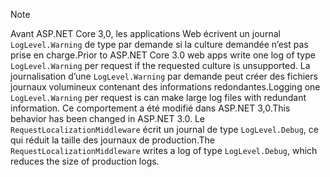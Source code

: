 > [!NOTE]
> <span data-ttu-id="65f64-101">Avant ASP.NET Core 3,0, les applications Web écrivent un journal `LogLevel.Warning` de type par demande si la culture demandée n’est pas prise en charge.</span><span class="sxs-lookup"><span data-stu-id="65f64-101">Prior to ASP.NET Core 3.0 web apps write one log of type `LogLevel.Warning` per request if the requested culture is unsupported.</span></span> <span data-ttu-id="65f64-102">La journalisation d’une `LogLevel.Warning` par demande peut créer des fichiers journaux volumineux contenant des informations redondantes.</span><span class="sxs-lookup"><span data-stu-id="65f64-102">Logging one `LogLevel.Warning` per request is can make large log files with redundant information.</span></span> <span data-ttu-id="65f64-103">Ce comportement a été modifié dans ASP.NET 3,0.</span><span class="sxs-lookup"><span data-stu-id="65f64-103">This behavior has been changed in ASP.NET 3.0.</span></span> <span data-ttu-id="65f64-104">Le `RequestLocalizationMiddleware` écrit un journal de type `LogLevel.Debug`, ce qui réduit la taille des journaux de production.</span><span class="sxs-lookup"><span data-stu-id="65f64-104">The `RequestLocalizationMiddleware` writes a log of type `LogLevel.Debug`, which reduces the size of production logs.</span></span>